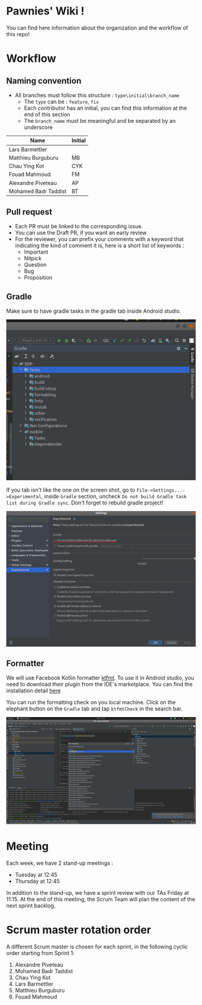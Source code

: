 # Pawnies' Wiki !

You can find here information about the organization and the workflow of this repo!

# Workflow

## Naming convention

- All branches must follow this structure : `type\initial\branch_name`
    - The `type` can be : `feature`, `fix`
    - Each contributor has an initial, you can find this information at the end of this section
    - The `branch_name` must be meaningful and be separated by an underscore

| Name                 | Initial |
|----------------------|---------|
| Lars Barmettler      | |
| Matthieu Burguburu   | MB |
| Chau Ying Kot        | CYK |
| Fouad Mahmoud        | FM |
| Alexandre Piveteau   | AP |
| Mohamed Badr Taddist | BT |

## Pull request

- Each PR must be linked to the corresponding issue.
- You can use the Draft PR, if you want an early review
- For the reviewer, you can prefix your comments with a keyword that indicating the kind of comment
  it is, here is a short list of keywords :
    - Important
    - Nitpick
    - Question
    - Bug
    - Proposition

## Gradle

Make sure to have gradle tasks in the gradle tab inside Android studio.

![ExepectedGradle](image/ExpectedGradle.png)

If you tab isn't like the one on the screen shot, go to `File->Settings...->Experimental`,
inside `Gradle` section, uncheck `Do not build Gradle task list during Gradle sync`. Don't forget to rebuild gradle project!

![GradleSettings](image/GradleSettings.png)

## Formatter

We will use Facebook Kotlin formatter [ktfmt](https://github.com/facebookincubator/ktfmt). To use it
in Android studio, you need to download their plugin from the IDE's marketplace. You can find the
installation
detail [here](https://github.com/facebookincubator/ktfmt#intellij-android-studio-and-other-jetbrains-ides)

You can run the formatting check on you local machine. Click on the elephant button on the `Gradle`
tab and tap `ktfmtCheck` in the search bar.

![ktfmtCheck](image/ktfmtCheck.png)

# Meeting

Each week, we have 2 stand-up meetings :

- Tuesday at 12:45
- Thursday at 12:45

In addition to the stand-up, we have a sprint review with our TAs Friday at 11:15. At the end of
this meeting, the Scrum Team will plan the content of the next sprint backlog.

# Scrum master rotation order

A different Scrum master is chosen for each sprint, in the following cyclic order starting from
Sprint 1:

1. Alexandre Piveteau
2. Mohamed Badr Taddist
3. Chau Ying Kot
4. Lars Barmettler
5. Matthieu Burguburu
6. Fouad Mahmoud
